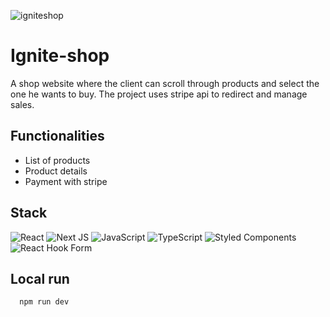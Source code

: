 ![igniteshop](https://github.com/gabislera/Ignite-shop/assets/112272723/f365c0b2-e799-430c-8bf7-73ac634dc484)

# Ignite-shop
A shop website where the client can scroll through products and select the one he wants to buy. The project uses stripe api to redirect and manage sales.


## Functionalities

- List of products
- Product details
- Payment with stripe


## Stack

![React](https://img.shields.io/badge/react-%2320232a.svg?style=for-the-badge&logo=react&logoColor=%2361DAFB)
![Next JS](https://img.shields.io/badge/Next-black?style=for-the-badge&logo=next.js&logoColor=white)
![JavaScript](https://img.shields.io/badge/javascript-%23323330.svg?style=for-the-badge&logo=javascript&logoColor=%23F7DF1E)
![TypeScript](https://img.shields.io/badge/typescript-%23007ACC.svg?style=for-the-badge&logo=typescript&logoColor=white)
![Styled Components](https://img.shields.io/badge/styled--components-DB7093?style=for-the-badge&logo=styled-components&logoColor=white)
![React Hook Form](https://img.shields.io/badge/React%20Hook%20Form-%23EC5990.svg?style=for-the-badge&logo=reacthookform&logoColor=white)


## Local run

```bash
  npm run dev
```
